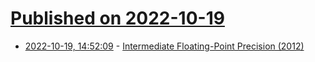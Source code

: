 # [Published on 2022-10-19](index.md)

* [2022-10-19, 14:52:09](https://lobste.rs/s/o8v1gn/intermediate_floating_point_precision) - [Intermediate Floating-Point Precision (2012)](https://randomascii.wordpress.com/2012/03/21/intermediate-floating-point-precision/)
